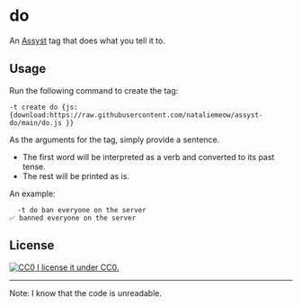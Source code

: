 # do
An [Assyst](https://jacher.io/assyst) tag that does what you tell it to.

## Usage
Run the following command to create the tag:
```
-t create do {js:{download:https://raw.githubusercontent.com/nataliemeow/assyst-do/main/do.js }}
```
As the arguments for the tag, simply provide a sentence.

- The first word will be interpreted as a verb and converted to its past tense.
- The rest will be printed as is.

An example:
```
  -t do ban everyone on the server
✅ banned everyone on the server
```
## License
[![CC0](https://licensebuttons.net/p/zero/1.0/80x15.png "CC0") I license it under CC0.](LICENSE)

---

Note: I know that the code is unreadable.
